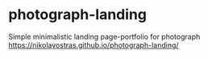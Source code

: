 # photograph-landing
Simple minimalistic landing page-portfolio for photograph\
https://nikolayostras.github.io/photograph-landing/
